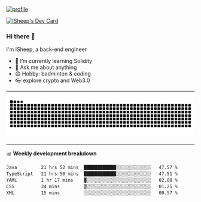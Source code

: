 [![profile](https://user-images.githubusercontent.com/54968314/208005045-e4b42f3b-833d-4242-bfcc-e764865553a2.svg)](https://www.calligrapher.ai/)

<a href="https://app.daily.dev/linziyang1106"><img src="https://api.daily.dev/devcards/v2/i4Spwx5Skx5FpTqWcwoit.png?r=kgx&type=wide" width="652" alt="ISheep's Dev Card"/></a>

### Hi there 🐏

I'm ISheep, a back-end engineer

- 🔭 I’m currently learning Solidity
- 💬 Ask me about anything
- 😄 Hobby: badminton & coding
- 👓 explore crypto and Web3.0

-------

![](https://raw.githubusercontent.com/ISheepp/ISheepp/output/github-contribution-grid-snake.svg)

-------

📊 **Weekly development breakdown**
<!--START_SECTION:waka-->

```txt
Java         21 hrs 52 mins  ████████████░░░░░░░░░░░░░   47.57 %
TypeScript   21 hrs 50 mins  ████████████░░░░░░░░░░░░░   47.51 %
YAML         1 hr 17 mins    ▓░░░░░░░░░░░░░░░░░░░░░░░░   02.80 %
CSS          34 mins         ▒░░░░░░░░░░░░░░░░░░░░░░░░   01.25 %
XML          15 mins         ░░░░░░░░░░░░░░░░░░░░░░░░░   00.57 %
```

<!--END_SECTION:waka-->
